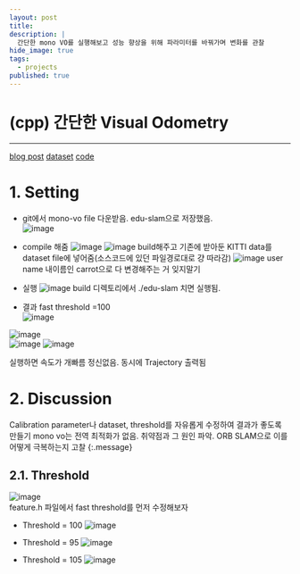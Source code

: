 ```yaml
---
layout: post
title: 
description: |
  간단한 mono VO를 실행해보고 성능 향상을 위해 파라미터를 바꿔가며 변화를 관찰
hide_image: true
tags:
  - projects
published: true
---
```



# (cpp) 간단한 Visual Odometry
* * *
[blog post](https://avisingh599.github.io/vision/monocular-vo/)
[dataset](http://www.cvlibs.net/datasets/kitti/eval_odometry.php)
[code](https://github.com/avisingh599/mono-vo)

# 1. Setting
* git에서 mono-vo file 다운받음. edu-slam으로 저장했음.   
![image](https://user-images.githubusercontent.com/69246778/128284681-c5ce865e-13ce-4307-9c3e-f999f7073a9b.png)   
   
* compile 해줌
![image](https://user-images.githubusercontent.com/69246778/128284910-bcf3ac07-1f41-44af-905f-72781ba638ea.png)
![image](https://user-images.githubusercontent.com/69246778/128285083-402ffd8b-def8-431b-9926-dd02150c859b.png)
build해주고 기존에 받아둔 KITTI data를 dataset file에 넣어줌(소스코드에 있던 파일경로대로 걍 따라감)
![image](https://user-images.githubusercontent.com/69246778/128285198-a10f2d11-db08-4d7f-8197-4cd3a3c436a5.png)
user name 내이름인 carrot으로 다 변경해주는 거 잊지말기

* 실행
![image](https://user-images.githubusercontent.com/69246778/128285345-b23685f2-260c-47db-85e7-a530bb714938.png)
build 디렉토리에서 ./edu-slam 치면 실행됨.

* 결과
fast threshold =100   
![image](https://user-images.githubusercontent.com/69246778/128450583-bcfe6743-0bd8-42f2-b407-14bb89a75f30.png)   
   
![image](https://user-images.githubusercontent.com/69246778/128450883-5e6fc7f5-e8fa-40e2-b529-e83be145ae17.png)   
![image](https://user-images.githubusercontent.com/69246778/128451090-6ce22707-0539-4db0-b562-a9bd7830399a.png)
![image](https://user-images.githubusercontent.com/69246778/128451111-4c82ebdc-f2e3-41a0-bef3-36ea6b4b0986.png)

실행하면 속도가 개빠름 정신없음. 동시에 Trajectory 출력됨   



# 2. Discussion
Calibration parameter나 dataset, threshold를 자유롭게 수정하여 결과가 좋도록 만들기
mono vo는 전역 최적화가 없음. 취약점과 그 원인 파악.
ORB SLAM으로 이를 어떻게 극복하는지 고찰
{:.message}

## 2.1. Threshold
![image](https://user-images.githubusercontent.com/69246778/128446933-24c85a5a-8075-4bbc-a5a6-1b873136b10a.png)   
feature.h 파일에서 fast threshold를 먼저 수정해보자   

* Threshold = 100
![image](https://user-images.githubusercontent.com/69246778/128454653-59e32f18-e14a-4814-83f4-fe2e93cebf1c.png)

* Threshold = 95
![image](https://user-images.githubusercontent.com/69246778/128454996-c83fbaa7-3c37-49cb-822a-8282e74bc604.png)

* Threshold = 105
![image](https://user-images.githubusercontent.com/69246778/128455160-58b68660-07d8-45fb-897d-a5e97fbd97c0.png)


